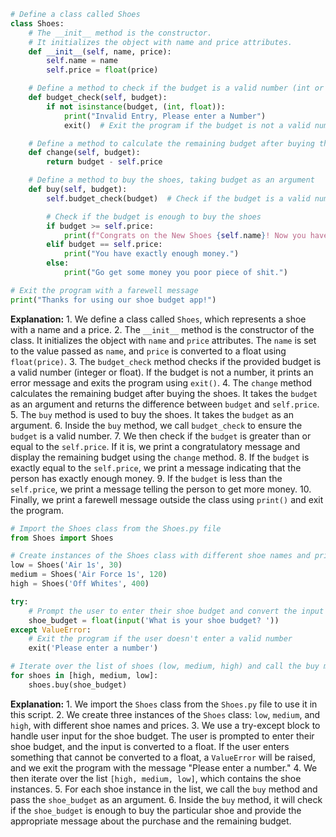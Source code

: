 ```python
# Define a class called Shoes
class Shoes:
    # The __init__ method is the constructor. 
    # It initializes the object with name and price attributes.
    def __init__(self, name, price):
        self.name = name
        self.price = float(price)

    # Define a method to check if the budget is a valid number (int or float)
    def budget_check(self, budget):
        if not isinstance(budget, (int, float)):
            print("Invalid Entry, Please enter a Number")
            exit()  # Exit the program if the budget is not a valid number

    # Define a method to calculate the remaining budget after buying the shoes
    def change(self, budget):
        return budget - self.price

    # Define a method to buy the shoes, taking budget as an argument
    def buy(self, budget):
        self.budget_check(budget)  # Check if the budget is a valid number

        # Check if the budget is enough to buy the shoes
        if budget >= self.price:
            print(f"Congrats on the New Shoes {self.name}! Now you have {self.change(budget)} left in your account.")
        elif budget == self.price:
            print("You have exactly enough money.")
        else:
            print("Go get some money you poor piece of shit.")

# Exit the program with a farewell message
print("Thanks for using our shoe budget app!")

```
**Explanation:**
	1. We define a class called `Shoes`, which represents a shoe with a name and a price.
	2. The `__init__` method is the constructor of the class. It initializes the object with `name` and `price` attributes. The `name` is set to the value passed as `name`, and `price` is converted to a float using `float(price)`.
	3. The `budget_check` method checks if the provided budget is a valid number (integer or float). If the budget is not a number, it prints an error message and exits the program using `exit()`.
	4. The `change` method calculates the remaining budget after buying the shoes. It takes the `budget` as an argument and returns the difference between `budget` and `self.price`.
	5. The `buy` method is used to buy the shoes. It takes the `budget` as an argument.
	6. Inside the `buy` method, we call `budget_check` to ensure the `budget` is a valid number.
	7. We then check if the `budget` is greater than or equal to the `self.price`. If it is, we print a congratulatory message and display the remaining budget using the `change` method.
	8. If the `budget` is exactly equal to the `self.price`, we print a message indicating that the person has exactly enough money.
	9. If the `budget` is less than the `self.price`, we print a message telling the person to get more money.
	10. Finally, we print a farewell message outside the class using `print()` and exit the program.

```python
# Import the Shoes class from the Shoes.py file
from Shoes import Shoes

# Create instances of the Shoes class with different shoe names and prices
low = Shoes('Air 1s', 30)
medium = Shoes('Air Force 1s', 120)
high = Shoes('Off Whites', 400)

try:
    # Prompt the user to enter their shoe budget and convert the input to a float
    shoe_budget = float(input('What is your shoe budget? '))
except ValueError:
	# Exit the program if the user doesn't enter a valid number
    exit('Please enter a number')

# Iterate over the list of shoes (low, medium, high) and call the buy method for each shoe
for shoes in [high, medium, low]:
    shoes.buy(shoe_budget)

```
**Explanation:**
	1. We import the `Shoes` class from the `Shoes.py` file to use it in this script.
	2. We create three instances of the `Shoes` class: `low`, `medium`, and `high`, with different shoe names and prices.
	3. We use a try-except block to handle user input for the shoe budget. The user is prompted to enter their shoe budget, and the input is converted to a float. If the user enters something that cannot be converted to a float, a `ValueError` will be raised, and we exit the program with the message "Please enter a number."
	4. We then iterate over the list `[high, medium, low]`, which contains the shoe instances.
	5. For each shoe instance in the list, we call the `buy` method and pass the `shoe_budget` as an argument.
	6. Inside the `buy` method, it will check if the `shoe_budget` is enough to buy the particular shoe and provide the appropriate message about the purchase and the remaining budget.
